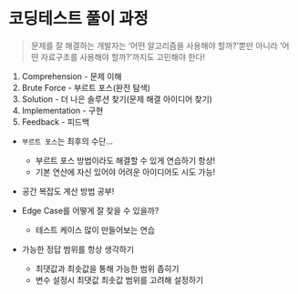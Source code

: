 # 코딩테스트 풀이 과정

> 문제를 잘 해결하는 개발자는 ‘어떤 알고리즘을 사용해야 할까?’뿐만 아니라 ‘어떤 자료구조를 사용해야 할까?’까지도 고민해야 한다!

1. Comprehension - 문제 이해
2. Brute Force - 부르트 포스(완전 탐색)
3. Solution - 더 나은 솔루션 찾기(문제 해결 아이디어 찾기)
4. Implementation - 구현
5. Feedback - 피드백

- `부르트 포스`는 최후의 수단...
    - 부르트 포스 방법이라도 해결할 수 있게 연습하기 항상!
    - 기본 연산에 자신 있어야 어려운 아이디어도 시도 가능!


- 공간 복잡도 계산 방법 공부!


- Edge Case를 어떻게 잘 찾을 수 있을까?
    - 테스트 케이스 많이 만들어보는 연습

- 가능한 정답 범위를 항상 생각하기
    - 최댓값과 최솟값을 통해 가능한 범위 좁히기
    - 변수 설정시 최댓값 최솟값 범위를 고려해 설정하기